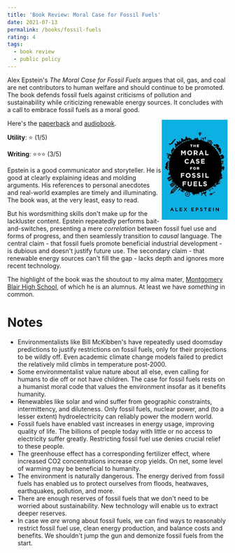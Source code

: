 ```yaml
---
title: 'Book Review: Moral Case for Fossil Fuels'
date: 2021-07-13
permalink: /books/fossil-fuels
rating: 4
tags:
  - book review
  - public policy
---
```


Alex Epstein's *The Moral Case for Fossil Fuels* argues that oil, gas, and coal are net contributors to human welfare and should continue to be promoted. The book defends fossil fuels against criticisms of pollution and sustainability while criticizing renewable energy sources. It concludes with a call to embrace fossil fuels as a moral good.

<img align="right" width="30%" src="/images/books/fossil_fuels.jpg">

Here's the [paperback](https://www.amazon.com/Moral-Case-Fossil-Fuels/dp/1591847443) and [audiobook](https://www.audible.com/pd/The-Moral-Case-for-Fossil-Fuels-Audiobook/B00TOM3G8I).

**Utility**: ⭐ (1/5)

**Writing**: ⭐⭐⭐ (3/5)

Epstein is a good communicator and storyteller. He is good at clearly explaining ideas and molding arguments. His references to personal anecdotes and real-world examples are timely and illuminating. The book was, at the very least, easy to read.

But his wordsmithing skills don't make up for the lackluster content. Epstein repeatedly performs bait-and-switches, presenting a mere *correlation* between fossil fuel use and forms of progress, and then seamlessly transition to *causal* language. The central claim - that fossil fuels promote beneficial industrial development - is dubious and doesn't justify future use. The secondary claim - that renewable energy sources can't fill the gap - lacks depth and ignores more recent technology.

The highlight of the book was the shoutout to my alma mater, [Montgomery Blair High School](https://mbhs.edu/), of which he is an alumnus. At least we have *something* in common.

Notes
===

- Environmentalists like Bill McKibben's have repeatedly used doomsday predictions to justify restrictions on fossil fuels, only for their projections to be wildly off. Even academic climate change models failed to predict the relatively mild climbs in temperature post-2000.
- Some environmentalist value nature about all else, even calling for humans to die off or not have children. The case for fossil fuels rests on a humanist moral code that values the environment insofar as it benefits humanity.
- Renewables like solar and wind suffer from geographic constraints, intermittency, and diluteness. Only fossil fuels, nuclear power, and (to a lesser extent) hydroelectricity can reliably power the modern world.
- Fossil fuels have enabled vast increases in energy usage, improving quality of life. The billions of people today with little or no access to electricity suffer greatly. Restricting fossil fuel use denies crucial relief to these people.
- The greenhouse effect has a corresponding fertilizer effect, where increased CO2 concentrations increase crop yields. On net, some level of warming may be beneficial to humanity.
- The environment is naturally dangerous. The energy derived from fossil fuels has enabled us to protect ourselves from floods, heatwaves, earthquakes, pollution, and more.
- There are enough reserves of fossil fuels that we don't need to be worried about sustainability. New technology will enable us to extract deeper reserves.
- In case we *are* wrong about fossil fuels, we can find ways to reasonably restrict fossil fuel use, clean energy production, and balance costs and benefits. We shouldn't jump the gun and demonize fossil fuels from the start.
